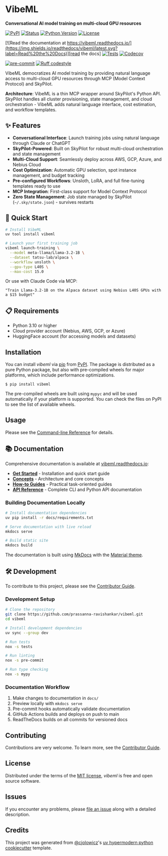 # VibeML

**Conversational AI model training on multi-cloud GPU resources**

[![PyPI](https://img.shields.io/pypi/v/vibeml.svg)][pypi status]
[![Status](https://img.shields.io/pypi/status/vibeml.svg)][pypi status]
[![Python Version](https://img.shields.io/pypi/pyversions/vibeml)][pypi status]
[![License](https://img.shields.io/pypi/l/vibeml)][license]

[![Read the documentation at https://vibeml.readthedocs.io/](https://img.shields.io/readthedocs/vibeml/latest.svg?label=Read%20the%20Docs)][read the docs]
[![Tests](https://github.com/prassanna-ravishankar/vibeml/workflows/Tests/badge.svg)][tests]
[![Codecov](https://codecov.io/gh/prassanna-ravishankar/vibeml/branch/main/graph/badge.svg)][codecov]

[![pre-commit](https://img.shields.io/badge/pre--commit-enabled-brightgreen?logo=pre-commit&logoColor=white)][pre-commit]
[![Ruff codestyle][ruff badge]][ruff project]

[pypi status]: https://pypi.org/project/vibeml/
[read the docs]: https://vibeml.readthedocs.io/
[tests]: https://github.com/prassanna-ravishankar/vibeml/actions?workflow=Tests
[codecov]: https://app.codecov.io/gh/prassanna-ravishankar/vibeml
[pre-commit]: https://github.com/pre-commit/pre-commit
[ruff badge]: https://img.shields.io/endpoint?url=https://raw.githubusercontent.com/astral-sh/ruff/main/assets/badge/v2.json
[ruff project]: https://github.com/charliermarsh/ruff

VibeML democratizes AI model training by providing natural language access to multi-cloud GPU resources through MCP (Model Context Protocol) and SkyPilot.

**Architecture**: VibeML is a thin MCP wrapper around SkyPilot's Python API. SkyPilot handles all cluster provisioning, state management, and cloud orchestration - VibeML adds natural language interface, cost estimation, and workflow templates.

## ✨ Features

- **Conversational Interface**: Launch training jobs using natural language through Claude or ChatGPT
- **SkyPilot-Powered**: Built on SkyPilot for robust multi-cloud orchestration and state management
- **Multi-Cloud Support**: Seamlessly deploy across AWS, GCP, Azure, and Nebius Cloud
- **Cost Optimization**: Automatic GPU selection, spot instance management, and budget tracking
- **Pre-configured Workflows**: Unsloth, LoRA, and full fine-tuning templates ready to use
- **MCP Integration**: First-class support for Model Context Protocol
- **Zero State Management**: Job state managed by SkyPilot (`~/.sky/state.json`) - survives restarts

## 🚀 Quick Start

```bash
# Install VibeML
uv tool install vibeml

# Launch your first training job
vibeml launch-training \
  --model meta-llama/Llama-3.2-1B \
  --dataset tatsu-lab/alpaca \
  --workflow unsloth \
  --gpu-type L40S \
  --max-cost 15.0
```

Or use with Claude Code via MCP:
```
"Train Llama-3.2-1B on the Alpaca dataset using Nebius L40S GPUs with a $15 budget"
```

## 📋 Requirements

- Python 3.10 or higher
- Cloud provider account (Nebius, AWS, GCP, or Azure)
- HuggingFace account (for accessing models and datasets)

## Installation

You can install _vibeml_ via [pip] from [PyPI]. The package is distributed as a pure Python package, but also with pre-compiled wheels for major platforms, which include performance optimizations.

```console
$ pip install vibeml
```

The pre-compiled wheels are built using `mypyc` and will be used automatically if your platform is supported. You can check the files on PyPI to see the list of available wheels.

## Usage

Please see the [Command-line Reference] for details.

## 📚 Documentation

Comprehensive documentation is available at [vibeml.readthedocs.io](https://vibeml.readthedocs.io/):

- **[Get Started](https://vibeml.readthedocs.io/en/latest/get-started/)** - Installation and quick start guide
- **[Concepts](https://vibeml.readthedocs.io/en/latest/concepts/)** - Architecture and core concepts
- **[How-to Guides](https://vibeml.readthedocs.io/en/latest/how-to/)** - Practical task-oriented guides
- **[API Reference](https://vibeml.readthedocs.io/en/latest/reference/)** - Complete CLI and Python API documentation

### Building Documentation Locally

```bash
# Install documentation dependencies
uv pip install -r docs/requirements.txt

# Serve documentation with live reload
mkdocs serve

# Build static site
mkdocs build
```

The documentation is built using [MkDocs](https://www.mkdocs.org/) with the [Material theme](https://squidfunk.github.io/mkdocs-material/).

## 🛠️ Development

To contribute to this project, please see the [Contributor Guide].

### Development Setup

```bash
# Clone the repository
git clone https://github.com/prassanna-ravishankar/vibeml.git
cd vibeml

# Install development dependencies
uv sync --group dev

# Run tests
nox -s tests

# Run linting
nox -s pre-commit

# Run type checking
nox -s mypy
```

### Documentation Workflow

1. Make changes to documentation in `docs/`
2. Preview locally with `mkdocs serve`
3. Pre-commit hooks automatically validate documentation
4. GitHub Actions builds and deploys on push to main
5. ReadTheDocs builds on all commits for versioned docs

## Contributing

Contributions are very welcome.
To learn more, see the [Contributor Guide].

## License

Distributed under the terms of the [MIT license][license],
_vibeml_ is free and open source software.

## Issues

If you encounter any problems,
please [file an issue] along with a detailed description.

## Credits

This project was generated from [@cjolowicz]'s [uv hypermodern python cookiecutter] template.

[@cjolowicz]: https://github.com/cjolowicz
[pypi]: https://pypi.org/
[uv hypermodern python cookiecutter]: https://github.com/bosd/cookiecutter-uv-hypermodern-python
[file an issue]: https://github.com/prassanna-ravishankar/vibeml/issues
[pip]: https://pip.pypa.io/

<!-- github-only -->

[license]: https://github.com/prassanna-ravishankar/vibeml/blob/main/LICENSE
[contributor guide]: https://github.com/prassanna-ravishankar/vibeml/blob/main/CONTRIBUTING.md
[command-line reference]: https://vibeml.readthedocs.io/en/latest/usage.html
